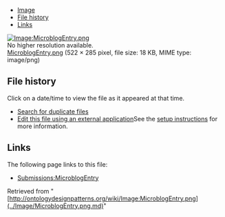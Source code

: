 * [Image](../Image/MicroblogEntry.png.md#file)
* [File history](../Image/MicroblogEntry.png.md#filehistory)
* [Links](../Image/MicroblogEntry.png.md#filelinks)

[![Image:MicroblogEntry.png](../../../images/5/58/MicroblogEntry.png)](../../../images/5/58/MicroblogEntry.png)  
No higher resolution available.  
[MicroblogEntry.png](../../../images/5/58/MicroblogEntry.png)‎ (522 × 285 pixel, file size: 18 KB, MIME type: image/png)

## File history

Click on a date/time to view the file as it appeared at that time.



  
* [Search for duplicate files](http://ontologydesignpatterns.org/wiki/Special:FileDuplicateSearch/MicroblogEntry.png "Special:FileDuplicateSearch/MicroblogEntry.png")
* [Edit this file using an external application](http://ontologydesignpatterns.org/wiki/index.php?title=Image:MicroblogEntry.png&action=edit&externaledit=true&mode=file "Image:MicroblogEntry.png")See the [setup instructions](http://www.mediawiki.org/wiki/Manual:External_editors "http://www.mediawiki.org/wiki/Manual:External_editors") for more information.

## Links



The following page links to this file:


* [Submissions:MicroblogEntry](../Submissions/MicroblogEntry.md "Submissions:MicroblogEntry")


Retrieved from "[http://ontologydesignpatterns.org/wiki/Image:MicroblogEntry.png](../Image/MicroblogEntry.png.md)"